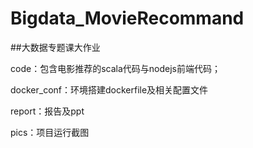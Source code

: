 # Bigdata_MovieRecommand
##大数据专题课大作业

code：包含电影推荐的scala代码与nodejs前端代码；

docker_conf：环境搭建dockerfile及相关配置文件

report：报告及ppt

pics：项目运行截图